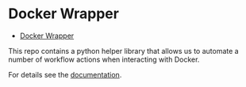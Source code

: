 # Docker Wrapper

- [Docker Wrapper](#docker-wrapper)


This repo contains a python helper library that allows us to automate
a number of workflow actions when interacting with Docker.

For details see the [documentation](./docs/index.md).
